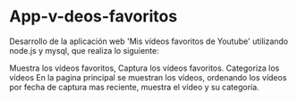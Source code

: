# App-v-deos-favoritos
Desarrollo de la aplicación web 'Mis vídeos favoritos de Youtube' utilizando node.js y mysql, que realiza lo siguiente:

Muestra los vídeos favoritos,
Captura los vídeos favoritos.
Categoriza los vídeos
En la pagina principal se muestran los vídeos, ordenando los vídeos por fecha de captura mas reciente, muestra el vídeo y su categoría.
